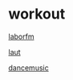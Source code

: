 # workout

[laborfm](http://laborfm.stream.laut.fm/laborfm)

[laut](http://laut.stream.laut.fm/laut)

[dancemusic](http://dancemusic.stream.laut.fm/dancemusic)

